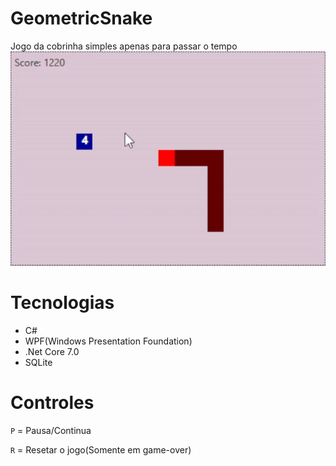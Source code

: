 # GeometricSnake
Jogo da cobrinha simples apenas para passar o tempo
![Geometric](assets/game.gif)

# Tecnologias
- C#
- WPF(Windows Presentation Foundation)
- .Net Core 7.0
- SQLite

# Controles
``P`` = Pausa/Continua

``R`` = Resetar o jogo(Somente em game-over)